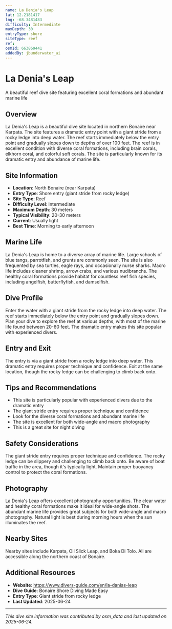 ```yaml
---
name: La Denia's Leap
lat: 12.2181417
lng: -68.3481483
difficulty: Intermediate
maxDepth: 30
entryType: shore
siteType: reef
ref: 
osmId: 663869441
addedBy: jbunderwater_ai
---
```


# La Denia's Leap

A beautiful reef dive site featuring excellent coral formations and abundant marine life

## Overview
La Denia's Leap is a beautiful dive site located in northern Bonaire near Karpata. The site features a dramatic entry point with a giant stride from a rocky ledge into deep water. The reef starts immediately below the entry point and gradually slopes down to depths of over 100 feet. The reef is in excellent condition with diverse coral formations, including brain corals, elkhorn coral, and colorful soft corals. The site is particularly known for its dramatic entry and abundance of marine life.

## Site Information
- **Location**: North Bonaire (near Karpata)
- **Entry Type**: Shore entry (giant stride from rocky ledge)
- **Site Type**: Reef
- **Difficulty Level**: Intermediate
- **Maximum Depth**: 30 meters
- **Typical Visibility**: 20-30 meters
- **Current**: Usually light
- **Best Time**: Morning to early afternoon

## Marine Life
La Denia's Leap is home to a diverse array of marine life. Large schools of blue tangs, parrotfish, and grunts are commonly seen. The site is also frequented by sea turtles, eagle rays, and occasionally nurse sharks. Macro life includes cleaner shrimp, arrow crabs, and various nudibranchs. The healthy coral formations provide habitat for countless reef fish species, including angelfish, butterflyfish, and damselfish.

## Dive Profile
Enter the water with a giant stride from the rocky ledge into deep water. The reef starts immediately below the entry point and gradually slopes down. Plan your dive to explore the reef at various depths, with most of the marine life found between 20-60 feet. The dramatic entry makes this site popular with experienced divers.

## Entry and Exit
The entry is via a giant stride from a rocky ledge into deep water. This dramatic entry requires proper technique and confidence. Exit at the same location, though the rocky ledge can be challenging to climb back onto.

## Tips and Recommendations
- This site is particularly popular with experienced divers due to the dramatic entry
- The giant stride entry requires proper technique and confidence
- Look for the diverse coral formations and abundant marine life
- The site is excellent for both wide-angle and macro photography
- This is a great site for night diving

## Safety Considerations
The giant stride entry requires proper technique and confidence. The rocky ledge can be slippery and challenging to climb back onto. Be aware of boat traffic in the area, though it's typically light. Maintain proper buoyancy control to protect the coral formations.

## Photography
La Denia's Leap offers excellent photography opportunities. The clear water and healthy coral formations make it ideal for wide-angle shots. The abundant marine life provides great subjects for both wide-angle and macro photography. Natural light is best during morning hours when the sun illuminates the reef.

## Nearby Sites
Nearby sites include Karpata, Oil Slick Leap, and Boka Di Tolo. All are accessible along the northern coast of Bonaire.

## Additional Resources
- **Website**: https://www.divers-guide.com/en/la-danias-leap
- **Dive Guide**: Bonaire Shore Diving Made Easy
- **Entry Type**: Giant stride from rocky ledge
- **Last Updated**: 2025-06-24

---
*This dive site information was contributed by osm_data and last updated on 2025-06-24.* 
